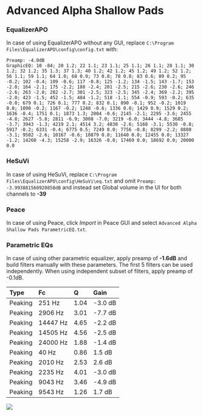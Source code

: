 # Advanced Alpha Shallow Pads

### EqualizerAPO
In case of using EqualizerAPO without any GUI, replace `C:\Program Files\EqualizerAPO\config\config.txt`
with:
```
Preamp: -4.0dB
GraphicEQ: 10 -84; 20 1.2; 22 1.1; 23 1.1; 25 1.1; 26 1.1; 28 1.1; 30 1.2; 32 1.2; 35 1.3; 37 1.3; 40 1.2; 42 1.2; 45 1.2; 49 1.2; 52 1.2; 56 1.1; 59 1.1; 64 1.0; 68 0.9; 73 0.8; 78 0.8; 83 0.6; 89 0.2; 95 -0.2; 102 -0.4; 109 -0.6; 117 -0.8; 125 -1.2; 134 -1.5; 143 -1.7; 153 -2.0; 164 -2.1; 175 -2.2; 188 -2.4; 201 -2.5; 215 -2.6; 230 -2.6; 246 -2.6; 263 -2.8; 282 -2.7; 301 -2.5; 323 -2.5; 345 -2.4; 369 -2.2; 395 -2.0; 423 -1.5; 452 -1.5; 484 -1.2; 518 -1.1; 554 -0.9; 593 -0.2; 635 -0.0; 679 0.1; 726 0.1; 777 0.2; 832 0.1; 890 -0.1; 952 -0.2; 1019 0.0; 1090 -0.2; 1167 -0.2; 1248 -0.6; 1336 0.0; 1429 0.9; 1529 0.2; 1636 -0.4; 1751 0.1; 1873 1.3; 2004 -0.6; 2145 -2.1; 2295 -3.6; 2455 -4.8; 2627 -5.8; 2811 -6.9; 3008 -7.0; 3219 -6.0; 3444 -4.8; 3685 -3.7; 3943 -1.3; 4219 2.1; 4514 3.2; 4830 -2.6; 5168 -3.1; 5530 -0.8; 5917 -0.2; 6331 -0.4; 6775 0.5; 7249 0.0; 7756 -0.8; 8299 -2.2; 8880 -3.1; 9502 -2.6; 10167 -0.6; 10879 0.0; 11640 0.0; 12455 0.0; 13327 -1.2; 14260 -4.3; 15258 -2.9; 16326 -0.0; 17469 0.0; 18692 0.0; 20000 0.0
```

### HeSuVi
In case of using HeSuVi, replace `C:\Program Files\EqualizerAPO\config\HeSuVi\eq.txt` and omit `Preamp:
-3.993881560920858dB` and instead set Global volume in the UI for both channels to **-39**

### Peace
In case of using Peace, click *Import* in Peace GUI and select `Advanced Alpha Shallow Pads ParametricEQ.txt`.

### Parametric EQs
In case of using other parametric equalizer, apply preamp of **-1.6dB** and build filters manually
with these parameters. The first 5 filters can be used independently.
When using independent subset of filters, apply preamp of -0.1dB.

| Type    | Fc       |    Q | Gain    |
|:--------|:---------|:-----|:--------|
| Peaking | 251 Hz   | 1.04 | -3.0 dB |
| Peaking | 2906 Hz  | 3.01 | -7.7 dB |
| Peaking | 14447 Hz | 4.65 | -2.2 dB |
| Peaking | 14505 Hz | 4.56 | -2.5 dB |
| Peaking | 24000 Hz | 1.88 | -1.4 dB |
| Peaking | 40 Hz    | 0.86 | 1.5 dB  |
| Peaking | 2010 Hz  | 2.53 | 2.6 dB  |
| Peaking | 2235 Hz  | 4.01 | -3.0 dB |
| Peaking | 9043 Hz  | 3.46 | -4.9 dB |
| Peaking | 9543 Hz  | 1.26 | 1.7 dB  |

![](https://raw.githubusercontent.com/jaakkopasanen/AutoEq/master/results/innerfidelity/sbaf-serious/Advanced%20Alpha%20Shallow%20Pads/Advanced%20Alpha%20Shallow%20Pads.png)